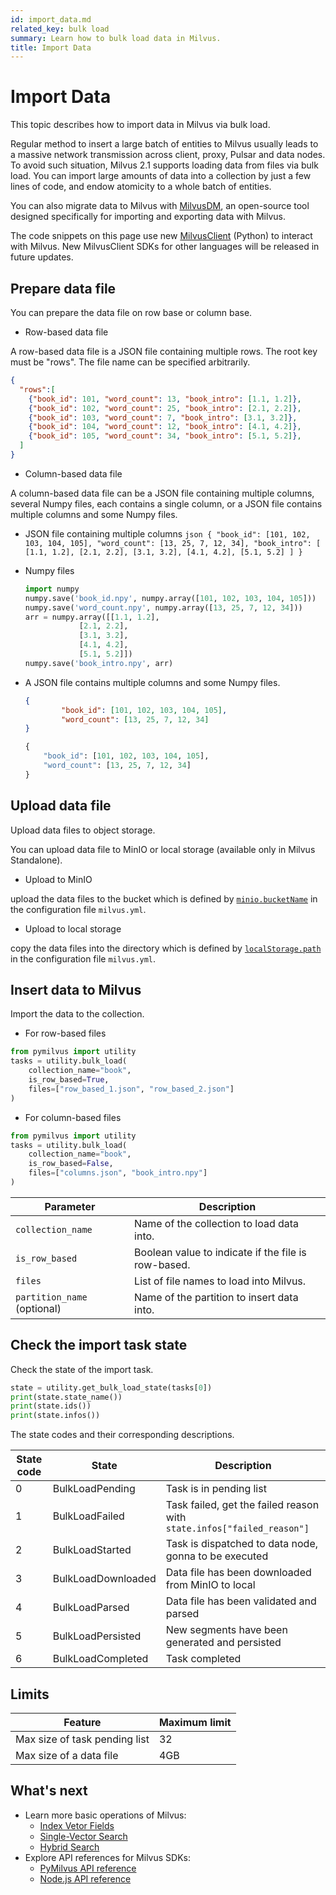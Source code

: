 ```yaml
---
id: import_data.md
related_key: bulk load
summary: Learn how to bulk load data in Milvus.
title: Import Data
---
```


# Import Data

This topic describes how to import data in Milvus via bulk load.

Regular method to insert a large batch of entities to Milvus usually leads to a massive network transmission across client, proxy, Pulsar and data nodes. To avoid such situation, Milvus 2.1 supports loading data from files via bulk load. You can import large amounts of data into a collection by just a few lines of code, and endow atomicity to a whole batch of entities.

You can also migrate data to Milvus with [MilvusDM](migrate_overview.md), an open-source tool designed specifically for importing and exporting data with Milvus.

<div class="alert note">

The code snippets on this page use new <a href="https://milvus.io/api-reference/pymilvus/v2.4.x/About.md">MilvusClient</a> (Python) to interact with Milvus. New MilvusClient SDKs for other languages will be released in future updates.

</div>

## Prepare data file

You can prepare the data file on row base or column base.

- Row-based data file

A row-based data file is a JSON file containing multiple rows. The root key must be "rows". The file name can be specified arbitrarily.

```json
{
  "rows":[
    {"book_id": 101, "word_count": 13, "book_intro": [1.1, 1.2]},
    {"book_id": 102, "word_count": 25, "book_intro": [2.1, 2.2]},
    {"book_id": 103, "word_count": 7, "book_intro": [3.1, 3.2]},
    {"book_id": 104, "word_count": 12, "book_intro": [4.1, 4.2]},
    {"book_id": 105, "word_count": 34, "book_intro": [5.1, 5.2]},
  ]
}
```

- Column-based data file

A column-based data file can be a JSON file containing multiple columns, several Numpy files, each contains a single column, or a JSON file contains multiple columns and some Numpy files.

   - JSON file containing multiple columns
    ```json
    {
            "book_id": [101, 102, 103, 104, 105],
            "word_count": [13, 25, 7, 12, 34],
            "book_intro": [
                    [1.1, 1.2],
                    [2.1, 2.2],
                    [3.1, 3.2],
                    [4.1, 4.2],
                    [5.1, 5.2]
            ]
    }
    ```

  - Numpy files

    ```python
    import numpy
    numpy.save('book_id.npy', numpy.array([101, 102, 103, 104, 105]))
    numpy.save('word_count.npy', numpy.array([13, 25, 7, 12, 34]))
    arr = numpy.array([[1.1, 1.2],
                [2.1, 2.2],
                [3.1, 3.2],
                [4.1, 4.2],
                [5.1, 5.2]])
    numpy.save('book_intro.npy', arr)
    ```

  - A JSON file contains multiple columns and some Numpy files.

    ```json
    {
            "book_id": [101, 102, 103, 104, 105],
            "word_count": [13, 25, 7, 12, 34]
    }
    ```

    ```python
    {
        "book_id": [101, 102, 103, 104, 105],
        "word_count": [13, 25, 7, 12, 34]
    }
    ```

## Upload data file

Upload data files to object storage.

You can upload data file to MinIO or local storage (available only in Milvus Standalone).

- Upload to MinIO

upload the data files to the bucket which is defined by [`minio.bucketName`](configure_minio.md#miniobucketName) in the configuration file `milvus.yml`.

- Upload to local storage

copy the data files into the directory which is defined by [`localStorage.path`](configure_localstorage.md#localStoragepath) in the configuration file `milvus.yml`.


## Insert data to Milvus

Import the data to the collection.

- For row-based files

```python
from pymilvus import utility
tasks = utility.bulk_load(
    collection_name="book",
    is_row_based=True,
    files=["row_based_1.json", "row_based_2.json"]
)
```

- For column-based files

```python
from pymilvus import utility
tasks = utility.bulk_load(
    collection_name="book",
    is_row_based=False,
    files=["columns.json", "book_intro.npy"]
)
```

<table class="language-python">
	<thead>
	<tr>
		<th>Parameter</th>
		<th>Description</th>
	</tr>
	</thead>
	<tbody>
    <tr>
		<td><code>collection_name</code></td>
		<td>Name of the collection to load data into.</td>
	</tr>
    <tr>
		<td><code>is_row_based</code></td>
		<td>Boolean value to indicate if the file is row-based.</td>
	</tr>
    <tr>
		<td><code>files</code></td>
		<td>List of file names to load into Milvus.</td>
	</tr>
	<tr>
		<td><code>partition_name</code> (optional)</td>
		<td>Name of the partition to insert data into.</td>
	</tr>
	</tbody>
</table>

## Check the import task state

Check the state of the import task.

```python
state = utility.get_bulk_load_state(tasks[0])
print(state.state_name())
print(state.ids())
print(state.infos())
```
The state codes and their corresponding descriptions.

| State code | State                   | Description                                                    |
| ---------- | ----------------------- | -------------------------------------------------------------- |
| 0          | BulkLoadPending         | Task is in pending list                                        |
| 1          | BulkLoadFailed          | Task failed, get the failed reason with `state.infos["failed_reason"]` |
| 2          | BulkLoadStarted         | Task is dispatched to data node, gonna to be executed          |
| 3          | BulkLoadDownloaded      | Data file has been downloaded from MinIO to local              |
| 4          | BulkLoadParsed          | Data file has been validated  and parsed                       |
| 5          | BulkLoadPersisted       | New segments have been generated and persisted                 |
| 6          | BulkLoadCompleted       | Task completed                                                 |


## Limits

|Feature|Maximum limit|
|---|---|
|Max size of task pending list|32|
|Max size of a data file|4GB|

## What's next

- Learn more basic operations of Milvus:
  - [Index Vetor Fields](index-vector-fields.md)
  - [Single-Vector Search](single-vector-search.md)
  - [Hybrid Search](multi-vector-search.md)
- Explore API references for Milvus SDKs:
  - [PyMilvus API reference](/api-reference/pymilvus/v{{var.milvus_python_sdk_version}}/tutorial.html)
  - [Node.js API reference](/api-reference/node/v{{var.milvus_node_sdk_version}}/tutorial.html)

